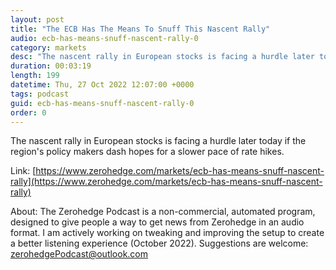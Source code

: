```yaml
---
layout: post
title: "The ECB Has The Means To Snuff This Nascent Rally"
audio: ecb-has-means-snuff-nascent-rally-0
category: markets
desc: "The nascent rally in European stocks is facing a hurdle later today if the region's policy makers dash hopes for a slower pace of rate hikes."
duration: 00:03:19
length: 199
datetime: Thu, 27 Oct 2022 12:07:00 +0000
tags: podcast
guid: ecb-has-means-snuff-nascent-rally-0
order: 0
---
```

The nascent rally in European stocks is facing a hurdle later today if the region's policy makers dash hopes for a slower pace of rate hikes.

Link: [https://www.zerohedge.com/markets/ecb-has-means-snuff-nascent-rally](https://www.zerohedge.com/markets/ecb-has-means-snuff-nascent-rally)

About: The Zerohedge Podcast is a non-commercial, automated program, designed to give people a way to get news from Zerohedge in an audio format.  I am actively working on tweaking and improving the setup to create a better listening experience (October 2022).  Suggestions are welcome: [zerohedgePodcast@outlook.com](mailto:zerohedgePodcast@outlook.com)